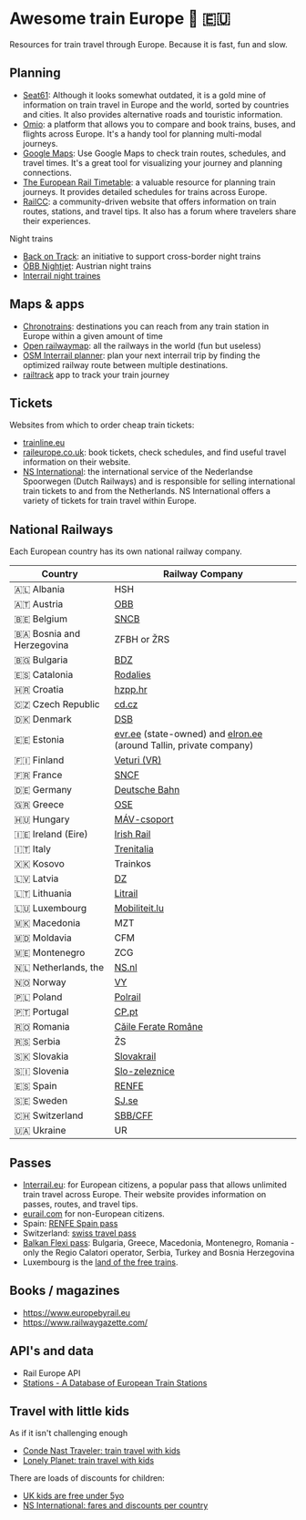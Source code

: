 # Awesome train Europe 🚋 🇪🇺

Resources for train travel through Europe.
Because it is fast, fun and slow.

## Planning

- [Seat61](https://www.seat61.com/): Although it looks somewhat outdated, it is a gold mine of information on train travel in Europe and the world, sorted by countries and cities. It also provides alternative roads and touristic information.
- [Omio](https://www.omio.com/): a platform that allows you to compare and book trains, buses, and flights across Europe. It's a handy tool for planning multi-modal journeys.
- [Google Maps](https://www.google.com/maps): Use Google Maps to check train routes, schedules, and travel times. It's a great tool for visualizing your journey and planning connections.
- [The European Rail Timetable](https://www.europeanrailtimetable.eu/): a valuable resource for planning train journeys. It provides detailed schedules for trains across Europe.
- [RailCC](https://rail.cc/): a community-driven website that offers information on train routes, stations, and travel tips. It also has a forum where travelers share their experiences.

Night trains

- [Back on Track](https://back-on-track.eu/): an initiative to support cross-border night trains
- [ÖBB Nightjet](https://www.nightjet.com/en/): Austrian night trains
- [Interrail night traines](https://www.interrail.eu/en/plan-your-trip/tips-and-tricks/trains-europe/night-trains)

## Maps & apps

- [Chronotrains](https://www.chronotrains.com/): destinations you can reach from any train station in Europe within a given amount of time
- [Open railwaymap](https://www.openrailwaymap.org/): all the railways in the world (fun but useless)
- [OSM Interrail planner](https://github.com/OSM-Interrail-Planner/osm_interrail_planner): plan your next interrail trip by finding the optimized railway route between multiple destinations.
- [railtrack](https://railtrack.ch) app to track your train journey

## Tickets

Websites from which to order cheap train tickets:

- [trainline.eu](https://www.thetrainline.com/)
- [raileurope.co.uk](https://www.raileurope.com/en-gb): book tickets, check schedules, and find useful travel information on their website.
- [NS International](https://www.nsinternational.com): the international service of the Nederlandse Spoorwegen (Dutch Railways) and is responsible for selling international train tickets to and from the Netherlands. NS International offers a variety of tickets for train travel within Europe.

## National Railways

Each European country has its own national railway company.

| Country                   | Railway Company                                                                                        |
| ------------------------- | ------------------------------------------------------------------------------------------------------ |
| 🇦🇱 Albania                | HSH                                                                                                    |
| 🇦🇹 Austria                | [OBB](https://www.oebb.at/en)                                                                          |
| 🇧🇪 Belgium                | [SNCB](https://www.belgiantrain.be/en)                                                                 |
| 🇧🇦 Bosnia and Herzegovina | ZFBH or ŽRS                                                                                            |
| 🇧🇬 Bulgaria               | [BDZ](http://www.bdz.bg/en/)                                                                           |
| 🇪🇸 Catalonia              | [Rodalies](https://rodalies.gencat.cat/en/inici/index.html)                                            |
| 🇭🇷 Croatia                | [hzpp.hr](http://hzpp.hr)                                                                              |
| 🇨🇿 Czech Republic         | [cd.cz](http://cd.cz)                                                                                  |
| 🇩🇰 Denmark                | [DSB](https://www.dsb.dk/en/)                                                                          |
| 🇪🇪 Estonia                | [evr.ee](http://evr.ee) (state-owned) and [elron.ee](http://elron.ee) (around Tallin, private company) |
| 🇫🇮 Finland                | [Veturi (VR)](https://www.vr.fi/cs/vr/en/frontpage)                                                    |
| 🇫🇷 France                 | [SNCF](https://www.sncf.com/en)                                                                        |
| 🇩🇪 Germany                | [Deutsche Bahn](https://www.bahn.com/en/)                                                              |
| 🇬🇷 Greece                 | [OSE](http://www.ose.gr/en/)                                                                           |
| 🇭🇺 Hungary                | [MÁV-csoport](https://www.mavcsoport.hu/en)                                                            |
| 🇮🇪 Ireland (Eire)         | [Irish Rail](https://www.irishrail.ie/en-ie)                                                           |
| 🇮🇹 Italy                  | [Trenitalia](https://www.trenitalia.com/en.html)                                                       |
| 🇽🇰 Kosovo                 | Trainkos                                                                                               |
| 🇱🇻 Latvia                 | [DZ](https://www.pv.lv/en/)                                                                            |
| 🇱🇹 Lithuania              | [Litrail](https://www.litrail.lt/en/)                                                                  |
| 🇱🇺 Luxembourg             | [Mobiliteit.lu](https://mobiliteit.lu)                                                                 |
| 🇲🇰 Macedonia              | MZT                                                                                                    |
| 🇲🇩 Moldavia               | CFM                                                                                                    |
| 🇲🇪 Montenegro             | ZCG                                                                                                    |
| 🇳🇱 Netherlands, the       | [NS.nl](https://www.ns.nl/en)                                                                          |
| 🇳🇴 Norway                 | [VY](https://www.vy.no/en)                                                                             |
| 🇵🇱 Poland                 | [Polrail](http://www.polrail.com/)                                                                     |
| 🇵🇹 Portugal               | [CP.pt](https://www.cp.pt/passageiros/en)                                                              |
| 🇷🇴 Romania                | [Căile Ferate Române](http://www.cfr.ro/)                                                              |
| 🇷🇸 Serbia                 | ŽS                                                                                                     |
| 🇸🇰 Slovakia               | [Slovakrail](https://www.slovakrail.sk/en)                                                             |
| 🇸🇮 Slovenia               | [Slo-zeleznice](https://www.slo-zeleznice.si/en/)                                                      |
| 🇪🇸 Spain                  | [RENFE](https://www.renfe.com/)                                                                        |
| 🇸🇪 Sweden                 | [SJ.se](https://www.sj.se/en/home.html)                                                                |
| 🇨🇭 Switzerland            | [SBB/CFF](https://www.sbb.ch/en)                                                                       |
| 🇺🇦 Ukraine                | UR                                                                                                     |

## Passes

- [Interrail.eu](): for European citizens, a popular pass that allows unlimited train travel across Europe. Their website provides information on passes, routes, and travel tips.
- [eurail.com]() for non-European citizens.
- Spain: [RENFE Spain pass](https://www.renfe.com/es/en/travel/prepare-your-trip/abonos-ave-y-largadistancia/renfe-spain-pass)
- Switzerland: [swiss travel pass](https://www.swiss-pass.ch/)
- [Balkan Flexi pass](https://rail.cc/balkan-flexi-pass): Bulgaria, Greece, Macedonia, Montenegro, Romania -only the Regio Calatori operator, Serbia, Turkey and Bosnia Herzegovina
- Luxembourg is the [land of the free trains](https://luxembourg.public.lu/en/living/mobility/public-transport.html).

## Books / magazines

- https://www.europebyrail.eu
- https://www.railwaygazette.com/

## API's and data

- Rail Europe API
- [Stations - A Database of European Train Stations](https://github.com/trainline-eu/stations)

## Travel with little kids

As if it isn't challenging enough

- [Conde Nast Traveler: train travel with kids](https://www.cntraveler.com/story/train-travel-with-kids)
- [Lonely Planet: train travel with kids](https://www.lonelyplanet.com/articles/train-travel-with-kids)

There are loads of discounts for children:

- [UK kids are free under 5yo](https://www.nationalrail.co.uk/on-the-train/train-travel-with-children/)
- [NS International: fares and discounts per country](https://www.nsinternational.com/en/train-fares-and-discounts/travelling-with-children)
